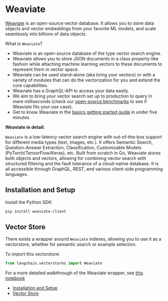 # Weaviate

[Weaviate](https://weaviate.io/) is an open-source vector database. It allows you to store data objects and vector embeddings from
your favorite ML models, and scale seamlessly into billions of data objects.

What is `Weaviate`?

- Weaviate is an open-source ​database of the type ​vector search engine.
- Weaviate allows you to store JSON documents in a class property-like fashion while attaching machine learning vectors to these documents to represent them in vector space.
- Weaviate can be used stand-alone (aka bring your vectors) or with a variety of modules that can do the vectorization for you and extend the core capabilities.
- Weaviate has a GraphQL-API to access your data easily.
- We aim to bring your vector search set up to production to query in mere milliseconds (check our [open-source benchmarks](https://weaviate.io/developers/weaviate/current/benchmarks/) to see if Weaviate fits your use case).
- Get to know Weaviate in the [basics getting started guide](https://weaviate.io/developers/weaviate/current/core-knowledge/basics.html) in under five minutes.

**Weaviate in detail:**

`Weaviate` is a low-latency vector search engine with out-of-the-box support for different media types (text, images, etc.). It offers Semantic Search, Question-Answer Extraction, Classification, Customizable Models (PyTorch/TensorFlow/Keras), etc. Built from scratch in Go, Weaviate stores both objects and vectors, allowing for combining vector search with structured filtering and the fault tolerance of a cloud-native database. It is all accessible through GraphQL, REST, and various client-side programming languages.

## Installation and Setup[​](#installation-and-setup "Direct link to Installation and Setup")

Install the Python SDK:

```bash
pip install weaviate-client  

```

## Vector Store[​](#vector-store "Direct link to Vector Store")

There exists a wrapper around `Weaviate` indexes, allowing you to use it as a vectorstore,
whether for semantic search or example selection.

To import this vectorstore:

```python
from langchain.vectorstores import Weaviate  

```

For a more detailed walkthrough of the Weaviate wrapper, see [this notebook](/docs/integrations/vectorstores/weaviate.html)

- [Installation and Setup](#installation-and-setup)
- [Vector Store](#vector-store)

